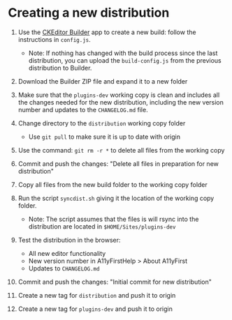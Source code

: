 # Creating a new distribution

1. Use the [CKEditor Builder](https://ckeditor.com/cke4/builder) app to create a new build: follow the instructions in `config.js`.

   * Note: If nothing has changed with the build process since the last distribution, you can upload the `build-config.js` from the previous distribution to Builder.

1. Download the Builder ZIP file and expand it to a new folder

1. Make sure that the `plugins-dev` working copy is clean and includes all the changes needed for the new distribution, including the new version number and updates to the `CHANGELOG.md` file.

1. Change directory to the `distribution` working copy folder

   * Use `git pull` to make sure it is up to date with origin

1. Use the command: `git rm -r *` to delete all files from the working copy

1. Commit and push the changes: "Delete all files in preparation for new distribution"

1. Copy all files from the new build folder to the working copy folder

1. Run the script `syncdist.sh` giving it the location of the working copy folder.

   * Note: The script assumes that the files is will rsync into the distribution are located in `$HOME/Sites/plugins-dev`

1. Test the distribution in the browser:

   * All new editor functionality
   * New version number in A11yFirstHelp > About A11yFirst
   * Updates to `CHANGELOG.md`

1. Commit and push the changes: "Initial commit for new distribution"

1. Create a new tag for `distribution` and push it to origin

1. Create a new tag for `plugins-dev` and push it to origin
